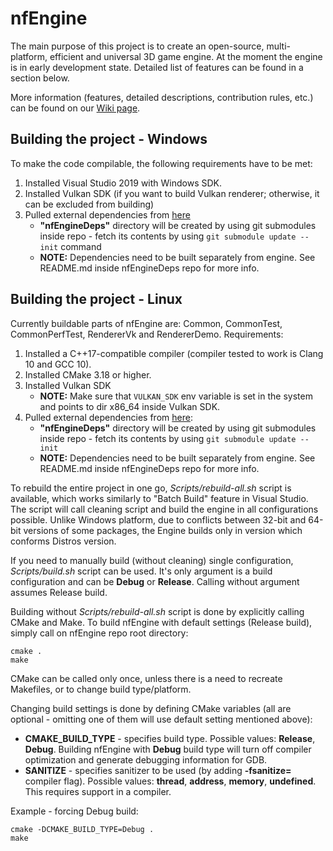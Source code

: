 nfEngine
========

The main purpose of this project is to create an open-source, multi-platform, efficient and universal 3D game engine. At the moment the engine is in early development state. Detailed list of features can be found in a section below.

More information (features, detailed descriptions, contribution rules, etc.) can be found on our [Wiki page](https://github.com/nfprojects/nfengine/wiki).

Building the project - Windows
------------------------------

To make the code compilable, the following requirements have to be met:

1. Installed Visual Studio 2019 with Windows SDK.
2. Installed Vulkan SDK (if you want to build Vulkan renderer; otherwise, it can be excluded from building)
3. Pulled external dependencies from [here](http://www.github.com/nfprojects/nfenginedeps)
    * **"nfEngineDeps"** directory will be created by using git submodules inside repo - fetch its contents by using `git submodule update --init` command
    * **NOTE:** Dependencies need to be built separately from engine. See README.md inside nfEngineDeps repo for more info.


Building the project - Linux
----------------------------

Currently buildable parts of nfEngine are: Common, CommonTest, CommonPerfTest, RendererVk and RendererDemo.
Requirements:

1. Installed a C++17-compatible compiler (compiler tested to work is Clang 10 and GCC 10).
2. Installed CMake 3.18 or higher.
3. Installed Vulkan SDK
    * **NOTE:** Make sure that `VULKAN_SDK` env variable is set in the system and points to dir x86\_64 inside Vulkan SDK.
4. Pulled external dependencies from [here](http://www.github.com/nfprojects/nfenginedeps):
    * **"nfEngineDeps"** directory will be created by using git submodules inside repo - fetch its contents by using `git submodule update --init`
    * **NOTE:** Dependencies need to be built separately from engine. See README.md inside nfEngineDeps repo for more info.

To rebuild the entire project in one go, _Scripts/rebuild-all.sh_ script is available, which works similarly to "Batch Build" feature in Visual Studio. The script will call cleaning script and build the engine in all configurations possible. Unlike Windows platform, due to conflicts between 32-bit and 64-bit versions of some packages, the Engine builds only in version which conforms Distros version.

If you need to manually build (without cleaning) single configuration, _Scripts/build.sh_ script can be used. It's only argument is a build configuration and can be **Debug** or **Release**. Calling without argument assumes Release build.

Building without _Scripts/rebuild-all.sh_ script is done by explicitly calling CMake and Make. To build nfEngine with default settings (Release build), simply call on nfEngine repo root directory:

```
cmake .
make
```

CMake can be called only once, unless there is a need to recreate Makefiles, or to change build type/platform.

Changing build settings is done by defining CMake variables (all are optional - omitting one of them will use default setting mentioned above):
* **CMAKE_BUILD_TYPE** - specifies build type. Possible values: **Release**, **Debug**. Building nfEngine with **Debug** build type will turn off compiler optimization and generate debugging information for GDB.
* **SANITIZE** - specifies sanitizer to be used (by adding **-fsanitize=** compiler flag). Possible values: **thread**, **address**, **memory**, **undefined**. This requires support in a compiler.

Example - forcing Debug build:

```
cmake -DCMAKE_BUILD_TYPE=Debug .
make
```
